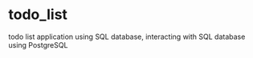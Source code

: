 # todo_list
todo list application using SQL database, interacting with SQL database using PostgreSQL 
